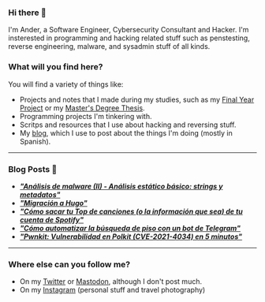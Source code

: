 ### Hi there 👋

I'm Ander, a Software Engineer, Cybersecurity Consultant and Hacker. I'm insterested in programming and hacking related stuff such as penstesting, reverse engineering, malware, and sysadmin stuff of all kinds.

### What will you find here?

You will find a variety of things like:

- Projects and notes that I made during my studies, such as my [Final Year Project](https://github.com/ander94lakx/TFG_Doc) or my [Master's Degree Thesis](https://github.com/ander94lakx/TFM_Doc).
- Programming projects I'm tinkering with.
- Scritps and resources that I use about hacking and reversing stuff.
- My [blog](https://walkonthebyteside.com), which I use to post about the things I'm doing (mostly in Spanish).

<hr />

### Blog Posts 📰

<!--START_SECTION:feed-->
- [***"Análisis de malware (II) - Análisis estático básico: strings y metadatos"***](https://ander94lakx.github.io/blog/2022-09-11-malware-analysis-2/)
- [***"Migración a Hugo"***](https://ander94lakx.github.io/blog/2022-08-14-blog-update-hugo/)
- [***"Cómo sacar tu Top de canciones (o la información que sea) de tu cuenta de Spotify"***](https://ander94lakx.github.io/blog/2022-02-13-spotify-data-top-songs/)
- [***"Cómo automatizar la búsqueda de piso con un bot de Telegram"***](https://ander94lakx.github.io/blog/2022-02-05-bot-telegram-buscar-piso/)
- [***"Pwnkit: Vulnerabilidad en Polkit (CVE-2021-4034) en 5 minutos"***](https://ander94lakx.github.io/blog/2022-01-29-polkit/)
<!--END_SECTION:feed-->

<hr />

### Where else can you follow me?
- On my [Twitter](https://twitter.com/andergrma) or <a rel="me" href="https://mastodon.social/@andergrma">Mastodon</a>, although I don't post much.
- On my [Instagram](https://www.instagram.com/andergrma/) (personal stuff and travel photography)

<!--

### What I stand for here?

- I defend free software and open source as methods to share knowledge among all and to guarantee that knowledge is free. 
- I defend the freedom of information and I'm against the privatisation of knowledge.
- I defend hacking as a tool to learn, understand and guarantee the security and privacy of citizens against the violation of rights of any kind.
- I defend the people's right to be and feel in any way, condemning discrimination of any kind, either by sex, gender, race, sexual orientation, religious orientation or any other kind of discrimination.

If you are in favour of privatising knowledge and making it accessible only to those who can afford it, if you think hacking is for criminals or if you discriminate in any way against people, I don't force you, but I kindly invite you to get the fuck out of here.

-->
